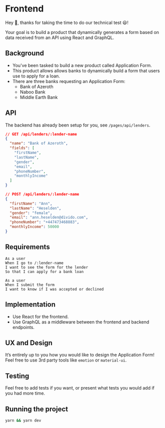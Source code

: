 # Frontend

Hey :wave:, thanks for taking the time to do our technical test :smiley:!

Your goal is to build a product that dynamically generates a form based on data received from an API using React and GraphQL.

## Background

- You've been tasked to build a new product called Application Form.
- This product allows allows banks to dynamically build a form that users use to apply for a loan.
- There are three banks requesting an Application Form:
  - Bank of Azeroth
  - Naboo Bank
  - Middle Earth Bank

## API

The backend has already been setup for you, see `/pages/api/lenders`.

```json
// GET /api/lenders/:lender-name
{
  "name": "Bank of Azeroth",
  "fields": [
    "firstName",
    "lastName",
    "gender",
    "email",
    "phoneNumber",
    "monthlyIncome"
  ]
}

// POST /api/lenders/:lender-name
{
  "firstName": "Ann",
  "lastName": "Heselden",
  "gender": "female",
  "email": "ann.heselden@divido.com",
  "phoneNumber": "+447473468883",
  "monthlyIncome": 50000
}
```

## Requirements

```
As a user
When I go to /:lender-name
I want to see the form for the lender
So that I can apply for a bank loan
```

```
As a user
When I submit the form
I want to know if I was accepted or declined
```

## Implementation

- Use React for the frontend.
- Use GraphQL as a middleware between the frontend and backend endpoints.

## UX and Design

It’s entirely up to you how you would like to design the Application Form! Feel free to use 3rd party tools like `emotion` or `material-ui`.

## Testing

Feel free to add tests if you want, or present what tests you would add if you had more time.

## Running the project

```bash
yarn && yarn dev
```
